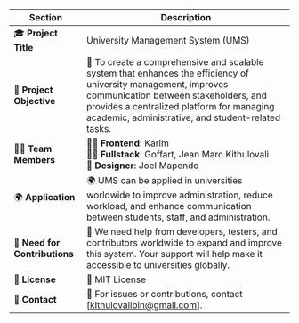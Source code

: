 | **Section**             | **Description**                                                                                     |
|-------------------------|-----------------------------------------------------------------------------------------------------|
| 🎓 **Project Title**        | University Management System (UMS)                                                                  |
| 🎯 **Project Objective**    | 🎯 To create a comprehensive and scalable system that enhances the efficiency of university management, improves communication between stakeholders, and provides a centralized platform for managing academic, administrative, and student-related tasks. |
| 👨‍💻 **Team Members**         | 👨‍💻 **Frontend**: Karim <br> 🧑‍💻 **Fullstack**: Goffart, Jean Marc Kithulovali <br> 🎨 **Designer**: Joel Mapendo |
| 🌍 **Application**          | 🌍 UMS can be applied in universities worldwide to improve administration, reduce workload, and enhance communication between students, staff, and administration. |
| 🤝 **Need for Contributions**| 🤝 We need help from developers, testers, and contributors worldwide to expand and improve this system. Your support will help make it accessible to universities globally. |
| 📄 **License**              | 📄 MIT License                                                                                     |
| 📧 **Contact**              | 📧 For issues or contributions, contact [kithulovalibin@gmail.com].                                               |

